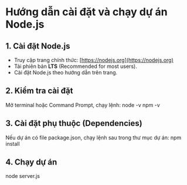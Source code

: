 # Hướng dẫn cài đặt và chạy dự án Node.js

## 1. Cài đặt Node.js

- Truy cập trang chính thức: [https://nodejs.org](https://nodejs.org)
- Tải phiên bản **LTS** (Recommended for most users).
- Cài đặt Node.js theo hướng dẫn trên trang.

## 2. Kiểm tra cài đặt

Mở terminal hoặc Command Prompt, chạy lệnh:
node -v
npm -v

## 3. Cài đặt phụ thuộc (Dependencies)
Nếu dự án có file package.json, chạy lệnh sau trong thư mục dự án:
npm install
## 4. Chạy dự án
node server.js
